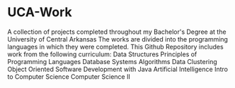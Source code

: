 # UCA-Work
A collection of projects completed throughout my Bachelor's Degree at the University of Central Arkansas
The works are divided into the programming languages in which they were completed.
This Github Repository includes work from the following curriculum:
  Data Structures
  Principles of Programming Languages
  Database Systems
  Algorithms
  Data Clustering
  Object Oriented Software Development with Java
  Artificial Intelligence
  Intro to Computer Science
  Computer Science II



